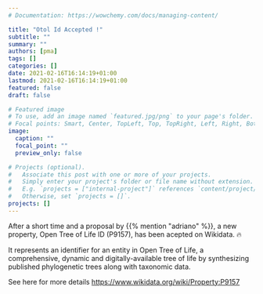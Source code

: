 ```yaml
---
# Documentation: https://wowchemy.com/docs/managing-content/

title: "Otol Id Accepted !"
subtitle: ""
summary: ""
authors: [pma]
tags: []
categories: []
date: 2021-02-16T16:14:19+01:00
lastmod: 2021-02-16T16:14:19+01:00
featured: false
draft: false

# Featured image
# To use, add an image named `featured.jpg/png` to your page's folder.
# Focal points: Smart, Center, TopLeft, Top, TopRight, Left, Right, BottomLeft, Bottom, BottomRight.
image:
  caption: ""
  focal_point: ""
  preview_only: false

# Projects (optional).
#   Associate this post with one or more of your projects.
#   Simply enter your project's folder or file name without extension.
#   E.g. `projects = ["internal-project"]` references `content/project/deep-learning/index.md`.
#   Otherwise, set `projects = []`.
projects: []
---
```



After a short time and a proposal by {{% mention "adriano" %}}, a new property, Open Tree of Life ID (P9157), has been acepted on Wikidata. 🔥

<!--more-->

It represents an identifier for an entity in Open Tree of Life, a comprehensive, dynamic and digitally-available tree of life by synthesizing published phylogenetic trees along with taxonomic data. 

See here for more details https://www.wikidata.org/wiki/Property:P9157